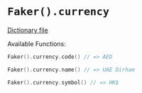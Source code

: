 # `Faker().currency`

[Dictionary file](../src/main/resources/locales/en/currency.yml)

Available Functions:  
```kotlin
Faker().currency.code() // => AED

Faker().currency.name() // => UAE Dirham

Faker().currency.symbol() // => HK$
```
